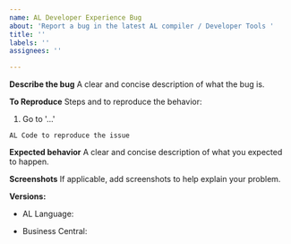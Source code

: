 ```yaml
---
name: AL Developer Experience Bug
about: 'Report a bug in the latest AL compiler / Developer Tools '
title: ''
labels: ''
assignees: ''

---
```


**Describe the bug**
A clear and concise description of what the bug is. 

**To Reproduce**
Steps and to reproduce the behavior:
1. Go to '...'

``` AL Code to reproduce the issue ```

**Expected behavior**
A clear and concise description of what you expected to happen.

**Screenshots**
If applicable, add screenshots to help explain your problem.

**Versions:**
<!-- Go to Visual Studio Code → Extensions panel → AL Language -->
 - AL Language: 
<!-- In the client search for: System Information -->
 - Business Central:
